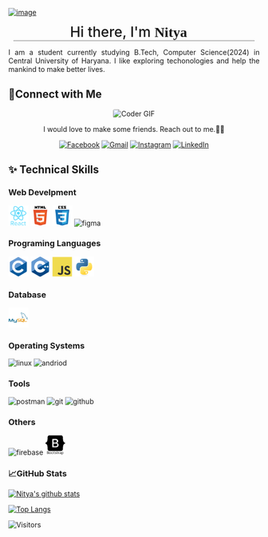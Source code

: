 [![image](https://www.linkpicture.com/q/Future-Tech-Youtube-Thumbnail.png)](https://www.linkpicture.com/view.php?img=LPic641447d381df02089541735)
<h2 align="center" style="font-weight:500;font-size:28px;margin:10px;border-bottom:1px solid gray;">
        Hi there, I'm <span style="font-family:cursive;font-weight:900;">Nitya👋</span>
</h2>

<p style="text-align:justify;">
I am a student currently studying B.Tech, Computer Science(2024) in Central University of Haryana. I like exploring techonologies and help the mankind to make better lives.
</p>

## 🤘**Connect with Me**

<p align="center">
 <img alt="Coder GIF" style="border-radius:3px;" height=250 width=450 src="https://mir-s3-cdn-cf.behance.net/project_modules/disp/601014116770475.6068beff4640a.gif" />
</p>
<div align="center">
I would love to make some friends. Reach out to me.🤜🤛
</div>
<div align="center">
        
[![Facebook](https://img.shields.io/badge/Facebook-%231877F2.svg?style=flat&logo=Facebook&logoColor=white)](https://www.facebook.com/profile.php?id=100080435350800)
[![Gmail](https://img.shields.io/badge/Gmail-D14836?style=flat&logo=gmail&logoColor=white)](https://mail.google.com/mail/u/0/?fs=1&tf=cm&source=mailto&to=nityabharti123@gmail.com)
[![Instagram](https://img.shields.io/badge/Instagram-%23E4405F.svg?style=flat&logo=Instagram&logoColor=white)](https://instagram.com/____nitya___?igshid=ZDdkNTZiNTM=)
[![LinkedIn](https://img.shields.io/badge/linkedin-%230077B5.svg?style=flat&logo=linkedin&logoColor=white)](https://linkedin.com/in/nitya-bharti-626804210)

</div>

  
## ✨ **Technical Skills**

### Web Develpment
<p align="left">
    <img  src="https://raw.githubusercontent.com/devicons/devicon/master/icons/react/react-original-wordmark.svg"  alt="react"  width="40"  height="40"/>
    <img src="https://raw.githubusercontent.com/devicons/devicon/master/icons/html5/html5-original-wordmark.svg" alt="html5" width="40" height="40"/>
    <img src="https://raw.githubusercontent.com/devicons/devicon/master/icons/css3/css3-original-wordmark.svg" alt="css3" width="40" height="40"/>
    <img src="https://www.vectorlogo.zone/logos/figma/figma-icon.svg" alt="figma" width="40" height="40"/>
<!-- <img src="https://raw.githubusercontent.com/devicons/devicon/master/icons/nodejs/nodejs-original-wordmark.svg" alt="nodejs" width="40" height="40"/> -->
</p>

### Programing Languages
<p align="left">
        <img src="https://raw.githubusercontent.com/devicons/devicon/master/icons/c/c-original.svg" alt="c" width="40" height="40"/>
        <img src="https://raw.githubusercontent.com/devicons/devicon/master/icons/cplusplus/cplusplus-original.svg" alt="cplusplus" width="40" height="40"/>
        <img src="https://raw.githubusercontent.com/devicons/devicon/master/icons/javascript/javascript-original.svg" alt="javascript" width="40" height="40"/>
        <img src="https://raw.githubusercontent.com/devicons/devicon/master/icons/python/python-original.svg" alt="python" width="40" height="40"/>
        <!--<img src="https://raw.githubusercontent.com/devicons/devicon/master/icons/java/java-original.svg" alt="java" width="40" height="40"/>  -->  
</p>


### Database
  
<p align="left">
        <img src="https://raw.githubusercontent.com/devicons/devicon/master/icons/mysql/mysql-original-wordmark.svg" alt="mysql" width="40" height="40"/>  
</p>

### Operating Systems
  
<p align="left">
        <img src="https://www.vectorlogo.zone/logos/linux/linux-icon.svg" alt="linux" width="40" height="40"/>
        <img src="https://www.vectorlogo.zone/logos/android/android-icon.svg" alt="andriod"width="40"height="40"/>
        
</p>

### Tools
  
<p align="left">
        <img src="https://www.vectorlogo.zone/logos/getpostman/getpostman-icon.svg" alt="postman" width="40" height="40"/>
        <img src="https://www.vectorlogo.zone/logos/git-scm/git-scm-icon.svg" alt="git" width="40" height="40"/>
        <img src="https://www.vectorlogo.zone/logos/github/github-icon.svg" alt="github" width="40" height="40"/>
        
</p>

### Others
<p align="left">
        <img src="https://www.vectorlogo.zone/logos/firebase/firebase-icon.svg" alt="firebase" width="40" height="40"/>
        <img src="https://raw.githubusercontent.com/devicons/devicon/master/icons/bootstrap/bootstrap-plain-wordmark.svg" alt="bootstrap" width="40" height="40"/>
        <!--<img src="https://www.vectorlogo.zone/logos/heroku/heroku-icon.svg" alt="heroku" width="40" height="40"/>-->
</p>

### **📈GitHub Stats**

[![Nitya's github stats](https://github-readme-stats.vercel.app/api?username=nityabharti&show_icons=true)](https://github.com/nityabharti)

[![Top Langs](https://github-readme-stats.vercel.app/api/top-langs/?username=nityabharti&layout=compact&langs_count=10&hide=jupyter%20notebook)](https://github.com/nityabharti)

![Visitors](https://visitor-badge.glitch.me/badge?page_id=nityabharti.visitor-badge)
